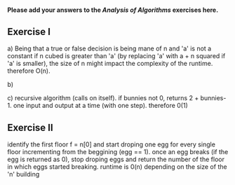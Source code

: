 #### Please add your answers to the ***Analysis of  Algorithms*** exercises here.

## Exercise I

a)  Being that a true or false decision is being mane of n and 'a' is not a constant if n cubed is greater than 'a' (by replacing 'a' with a + n squared if 'a' is smaller), the size of n might impact the complexity of the runtime. therefore O(n).

b)


c) recursive algorithm (calls on itself). if bunnies not 0, returns 2 + bunnies-1. one input and output at a time (with one step). therefore 0(1)

## Exercise II


identify the first floor f = n[0] and start droping one egg for every single floor incrementing from the beggining (egg == 1). once an egg breaks (if the egg is returned as 0), stop droping eggs and return the number of the floor in which eggs started breaking. runtime is 0(n) depending on the size of the 'n' building